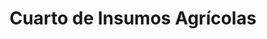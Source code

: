 ---
title: "Cuarto de Insumos Agrícolas"
url: /vereda-huerta-grande/cuarto-de-insumos-agricolas/
shop: Landwirtschaftlich
---